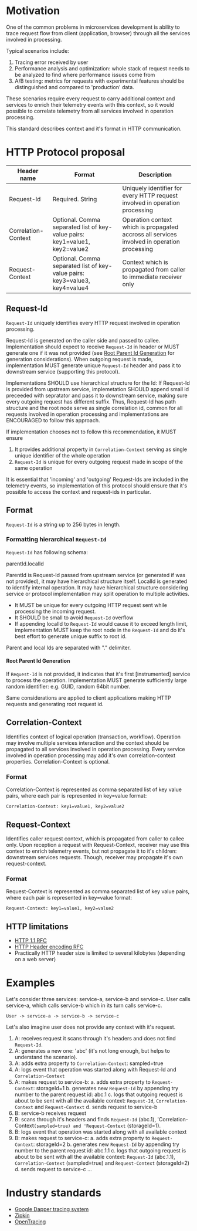 # Motivation
One of the common problems in microservices development is ability to trace request flow from client (application, browser) through all the services involved in processing.

Typical scenarios include:

1. Tracing error received by user
2. Performance analysis and optimization: whole stack of request needs to be analyzed to find where performance issues come from
3. A/B testing: metrics for requests with experimental features should be distinguished and compared to 'production' data.

These scenarios require every request to carry additional context and services to enrich their telemetry events with this context, so it would possible to correlate telemetry from all services involved in operation processing.

This standard describes context and it's format in HTTP communication.

# HTTP Protocol proposal
| Header name           |  Format    | Description |
| ----------------------| ---------- | ---------- |
| Request-Id            | Required. String | Uniquely identifier for every HTTP request involved in operation processing |
| Correlation-Context   | Optional. Comma separated list of key-value pairs: key1=value1, key2=value2 | Operation context which is propagated accross all services involved in operation processing |
| Request-Context       | Optional. Comma separated list of key-value pairs: key3=value3, key4=value4 | Context which is propagated from caller to immediate receiver only | 

## Request-Id
`Request-Id` uniquely identifies every HTTP request involved in operation processing. 

Request-Id is generated on the caller side and passed to callee. Implementation should expect to receive `Request-Id` in header or MUST generate one if it was not provided (see [Root Parent Id Generation](#root-parent-id-generation) for generation considerations).
When outgoing request is made, implementation MUST generate unique `Request-Id` header and pass it to downstream service (supporting this protocol). 

Implementations SHOULD use hierarchical structure for the Id:
If Request-Id is provided from upstream service, implemetation SHOULD append small id preceeded with sepratator and pass it to downstream service, making sure every outgoing request has different suffix.
Thus, Request-Id has path structure and the root node serve as single correlation id, common for all requests involved in operation processing and implementations are ENCOURAGED to follow this approach. 

If implementation chooses not to follow this recommendation, it MUST ensure
1. It provides additional property in `Correlation-Context` serving as single unique identifier of the whole operation
2. `Request-Id` is unique for every outgoing request made in scope of the same operation

It is essential that 'incoming' and 'outgoing' Request-Ids are included in the telemetry events, so implementation of this protocol should ensure that it's possible to access the context and request-ids in particular.

## Format
`Request-Id` is a string up to 256 bytes in length.

### Formatting hierarchical `Request-Id`
`Request-Id` has following schema:

parentId.localId

ParentId is Request-Id passed from upstream service (or generated if was not provided), it may have hierarchical structure itself.
LocalId is generated to identify internal operation. It may have hierarchical structure considering service or protocol implementation may split operation to multiple activities.
- It MUST be unique for every outgoing HTTP request sent while processing the incoming request. 
- It SHOULD be small to avoid `Request-Id` overflow
- If appending localId to `Request-Id` would cause it to exceed length limit, implementation MUST keep the root node in the `Request-Id` and do it's best effort to generate unique suffix to root id.

Parent and local Ids are separated with "." delimiter.

#### Root Parent Id Generation
If `Request-Id` is not provided, it indicates that it's first [instrumented] service to process the operation.
Implementation MUST generate sufficiently large random identifier: e.g. GUID, random 64bit number.

Same considerations are applied to client applications making HTTP requests and generating root request id.

## Correlation-Context
Identifies context of logical operation (transaction, workflow). Operation may involve multiple services interaction and the context should be propagated to all services involved in operation processing.
Every service involved in operation processing may add it's own correlation-context properties.
Correlation-Context is optional.

### Format
Correlation-Context is represented as comma separated list of key value pairs, where each pair is represented in key=value format:

`Correlation-Context: key1=value1, key2=value2`

## Request-Context
Identifies caller request context, which is propagated from caller to callee only. Upon reception a request with Request-Context, receiver may use this context to enrich telemetry events, but not propagate it to it's children: downstream services requests.
Though, receiver may propagate it's own request-context.

### Format
Request-Context is represented as comma separated list of key value pairs, where each pair is represented in key=value format:

`Request-Context: key1=value1, key2=value2`

## HTTP limitations
- [HTTP 1.1 RFC](https://tools.ietf.org/html/rfc2616)
- [HTTP Header encoding RFC](https://tools.ietf.org/html/rfc5987)
- Practically HTTP header size is limited to several kilobytes (depending on a web server)

# Examples
Let's consider three services: service-a, service-b and service-c. User calls service-a, which calls service-b which in its turn calls service-c.

`User -> service-a -> service-b -> service-c`

Let's also imagine user does not provide any context with it's request.

1. A: receives request it scans through it's headers and does not find `Request-Id`.
2. A: generates a new one: 'abc' (it's not long enough, but helps to understand the scenario).
3. A: adds extra property to `Correlation-Context`: sampled=true
4. A: logs event that operation was started along with Request-Id and `Correlation-Context`
5. A: makes request to service-b:
    a. adds extra property to `Request-Context`: storageId=1
    b. generates new `Request-Id` by appending try number to the parent request id: abc.1
    c. logs that outgoing request is about to be sent with all the available context: `Request-Id`, `Correlation-Context` and `Request-Context`
    d. sends request to service-b
6. B: service-b receives request
7. B: scans through it's headers and finds `Request-Id` (abc.1), 'Correlation-Context`(sampled=true) and 'Request-Context` (storageId=1).
8. B: logs event that operation was started along with all available context
9. B: makes request to service-c:
    a. adds extra property to `Request-Context`: storageId=2
    b. generates new `Request-Id` by appending try number to the parent request id: abc.1.1
    c. logs that outgoing request is about to be sent with all the available context: `Request-Id` (abc.1.1), `Correlation-Context` (sampled=true) and `Request-Context` (storageId=2)
    d. sends request to service-c
...        

# Industry standards
- [Google Dapper tracing system](http://static.googleusercontent.com/media/research.google.com/en//pubs/archive/36356.pdf)
- [Zipkin](http://zipkin.io/)
- [OpenTracing](http://opentracing.io/)
